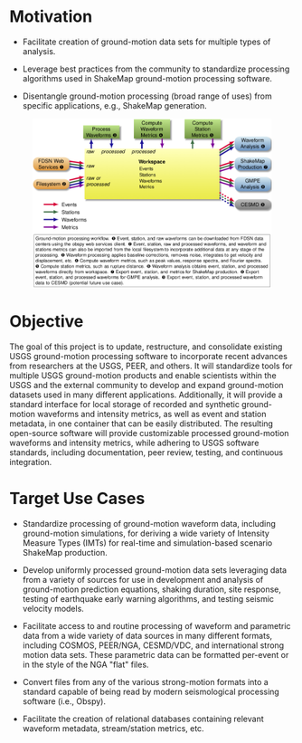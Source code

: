 # Motivation

* Facilitate creation of ground-motion data sets for multiple types of analysis.

* Leverage best practices from the community to standardize processing algorithms used in ShakeMap ground-motion processing software.

* Disentangle ground-motion processing (broad range of uses) from specific applications, e.g., ShakeMap generation.

<figure>
  <img width="600px" src="figs/workspace.png" alt="Digagram of workspace"/>
</figure>

# Objective

The goal of this project is to update, restructure, and consolidate existing
USGS ground-motion processing software to incorporate recent advances from
researchers at the USGS, PEER, and others. It will standardize tools for
multiple USGS ground-motion products and enable scientists within the USGS and
the external community to develop and expand ground-motion datasets used in many
different applications. Additionally, it will provide a standard interface for
local storage of recorded and synthetic ground-motion waveforms and intensity
metrics, as well as event and station metadata, in one container that can be
easily distributed. The resulting open-source software will provide customizable
processed ground-motion waveforms and intensity metrics, while adhering to USGS
software standards, including documentation, peer review, testing, and
continuous integration.

# Target Use Cases

* Standardize processing of ground-motion waveform data, including ground-motion simulations, for deriving a wide variety of Intensity Measure Types (IMTs) for real-time and simulation-based scenario ShakeMap production.

* Develop uniformly processed ground-motion data sets leveraging data from a variety of sources for use in development and analysis of ground-motion prediction equations, shaking duration, site response, testing of earthquake early warning algorithms, and testing seismic velocity models.

* Facilitate access to and routine processing of waveform and parametric data from a wide variety of data sources in many different formats, including COSMOS, PEER/NGA, CESMD/VDC, and international strong motion data sets. These parametric data can be formatted per-event or in the style of the NGA "flat" files.

* Convert files from any of the various strong-motion formats into a standard
capable of being read by modern seismological processing software (i.e., Obspy).

* Facilitate the creation of relational databases containing relevant waveform
metadata, stream/station metrics, etc.

